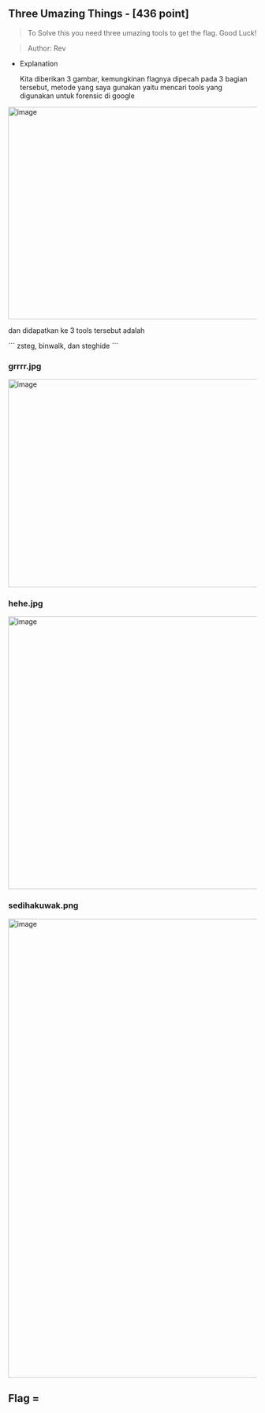 ## Three Umazing Things - [436 point]
> To Solve this you need three umazing tools to get the flag. Good Luck!

> Author: Rev

- Explanation
  <p>Kita diberikan 3 gambar, kemungkinan flagnya dipecah pada 3 bagian tersebut, metode yang saya gunakan yaitu mencari tools yang digunakan untuk forensic di google</p>
<img width="1091" height="430" alt="image" src="https://github.com/user-attachments/assets/f210bcde-612a-4ea0-a7c9-2249870a4c7d" />

<p>dan didapatkan ke 3 tools tersebut adalah</p>
```
zsteg, 
binwalk,
dan steghide
```

### grrrr.jpg
<img width="573" height="421" alt="image" src="https://github.com/user-attachments/assets/fdcf2261-ad8b-40b7-9445-54f960e9518e" />

### hehe.jpg
<img width="745" height="552" alt="image" src="https://github.com/user-attachments/assets/79f7ee3c-08ce-4706-8789-962abb37facf" />

### sedihakuwak.png
<img width="1295" height="929" alt="image" src="https://github.com/user-attachments/assets/9f1292a4-9871-4d8c-8763-a5315631a880" />

## Flag = 






  <br>
  <br>
